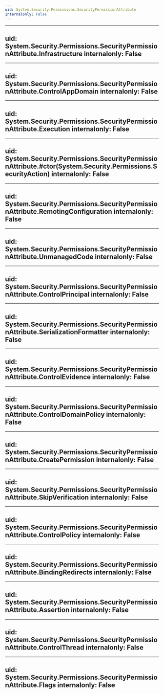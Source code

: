 ```yaml
---
uid: System.Security.Permissions.SecurityPermissionAttribute
internalonly: False
---
```


---
uid: System.Security.Permissions.SecurityPermissionAttribute.Infrastructure
internalonly: False
---

---
uid: System.Security.Permissions.SecurityPermissionAttribute.ControlAppDomain
internalonly: False
---

---
uid: System.Security.Permissions.SecurityPermissionAttribute.Execution
internalonly: False
---

---
uid: System.Security.Permissions.SecurityPermissionAttribute.#ctor(System.Security.Permissions.SecurityAction)
internalonly: False
---

---
uid: System.Security.Permissions.SecurityPermissionAttribute.RemotingConfiguration
internalonly: False
---

---
uid: System.Security.Permissions.SecurityPermissionAttribute.UnmanagedCode
internalonly: False
---

---
uid: System.Security.Permissions.SecurityPermissionAttribute.ControlPrincipal
internalonly: False
---

---
uid: System.Security.Permissions.SecurityPermissionAttribute.SerializationFormatter
internalonly: False
---

---
uid: System.Security.Permissions.SecurityPermissionAttribute.ControlEvidence
internalonly: False
---

---
uid: System.Security.Permissions.SecurityPermissionAttribute.ControlDomainPolicy
internalonly: False
---

---
uid: System.Security.Permissions.SecurityPermissionAttribute.CreatePermission
internalonly: False
---

---
uid: System.Security.Permissions.SecurityPermissionAttribute.SkipVerification
internalonly: False
---

---
uid: System.Security.Permissions.SecurityPermissionAttribute.ControlPolicy
internalonly: False
---

---
uid: System.Security.Permissions.SecurityPermissionAttribute.BindingRedirects
internalonly: False
---

---
uid: System.Security.Permissions.SecurityPermissionAttribute.Assertion
internalonly: False
---

---
uid: System.Security.Permissions.SecurityPermissionAttribute.ControlThread
internalonly: False
---

---
uid: System.Security.Permissions.SecurityPermissionAttribute.Flags
internalonly: False
---
